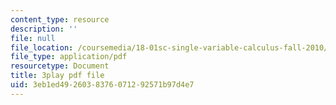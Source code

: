 ```yaml
---
content_type: resource
description: ''
file: null
file_location: /coursemedia/18-01sc-single-variable-calculus-fall-2010/3eb1ed4926038376071292571b97d4e7_FK1n3TVQIhc.pdf
file_type: application/pdf
resourcetype: Document
title: 3play pdf file
uid: 3eb1ed49-2603-8376-0712-92571b97d4e7
---
```

